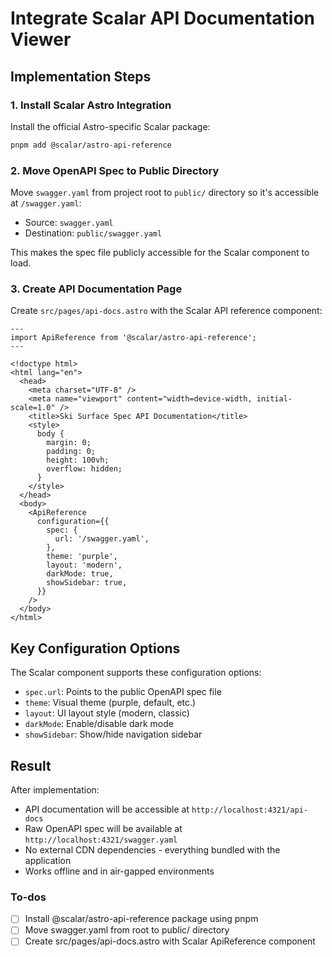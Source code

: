 <!-- d1d709e1-6cf7-44d2-b41d-24cee3182569 8fe67edb-aad3-4a4d-a60f-4c3cba65596b -->

# Integrate Scalar API Documentation Viewer

## Implementation Steps

### 1. Install Scalar Astro Integration

Install the official Astro-specific Scalar package:

```bash
pnpm add @scalar/astro-api-reference
```

### 2. Move OpenAPI Spec to Public Directory

Move `swagger.yaml` from project root to `public/` directory so it's accessible at `/swagger.yaml`:

- Source: `swagger.yaml`
- Destination: `public/swagger.yaml`

This makes the spec file publicly accessible for the Scalar component to load.

### 3. Create API Documentation Page

Create `src/pages/api-docs.astro` with the Scalar API reference component:

```astro
---
import ApiReference from '@scalar/astro-api-reference';
---

<!doctype html>
<html lang="en">
  <head>
    <meta charset="UTF-8" />
    <meta name="viewport" content="width=device-width, initial-scale=1.0" />
    <title>Ski Surface Spec API Documentation</title>
    <style>
      body {
        margin: 0;
        padding: 0;
        height: 100vh;
        overflow: hidden;
      }
    </style>
  </head>
  <body>
    <ApiReference
      configuration={{
        spec: {
          url: '/swagger.yaml',
        },
        theme: 'purple',
        layout: 'modern',
        darkMode: true,
        showSidebar: true,
      }}
    />
  </body>
</html>
```

## Key Configuration Options

The Scalar component supports these configuration options:

- `spec.url`: Points to the public OpenAPI spec file
- `theme`: Visual theme (purple, default, etc.)
- `layout`: UI layout style (modern, classic)
- `darkMode`: Enable/disable dark mode
- `showSidebar`: Show/hide navigation sidebar

## Result

After implementation:

- API documentation will be accessible at `http://localhost:4321/api-docs`
- Raw OpenAPI spec will be available at `http://localhost:4321/swagger.yaml`
- No external CDN dependencies - everything bundled with the application
- Works offline and in air-gapped environments

### To-dos

- [ ] Install @scalar/astro-api-reference package using pnpm
- [ ] Move swagger.yaml from root to public/ directory
- [ ] Create src/pages/api-docs.astro with Scalar ApiReference component
